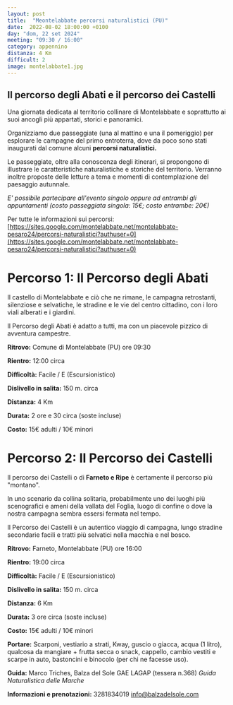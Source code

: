 ```yaml
---
layout: post
title:  "Meontelabbate percorsi naturalistici (PU)"
date:  2022-08-02 18:00:00 +0100
day: "dom, 22 set 2024"
meeting: "09:30 / 16:00"
category: appennino
distanza: 4 Km
difficult: 2
image: montelabbate1.jpg
---
```


## Il percorso degli Abati e il percorso dei Castelli

Una giornata dedicata al territorio collinare di Montelabbate e soprattutto ai suoi ancogli più appartati, storici e panoramici.

Organizziamo due passeggiate (una al mattino e una il pomeriggio) per esplorare le campagne del primo entroterra, dove da poco sono stati inaugurati dal comune alcuni **percorsi naturalistici.**

Le passeggiate, oltre alla conoscenza degli itinerari, si propongono di illustrare le caratteristiche naturalistiche e storiche del territorio. 
Verranno inoltre proposte delle letture a tema e momenti di contemplazione del paesaggio autunnale.


*E' possibile partecipare all'evento singolo oppure ad entrambi gli appuntamenti (costo passeggiata singola: 15€; costo entrambe: 20€)* 

Per tutte le informazioni sui percorsi: [https://sites.google.com/montelabbate.net/montelabbate-pesaro24/percorsi-naturalistici?authuser=0](https://sites.google.com/montelabbate.net/montelabbate-pesaro24/percorsi-naturalistici?authuser=0)



# Percorso 1: Il Percorso degli Abati

Il castello di Montelabbate e ciò che ne rimane, le campagna retrostanti, silenziose e selvatiche, le stradine e le vie del centro cittadino, con i loro viali alberati e i giardini.

Il Percorso degli Abati è adatto a tutti, ma con un piacevole pizzico di avventura campestre.


**Ritrovo:** Comune di Montelabbate (PU) ore 09:30

**Rientro:** 12:00 circa 

**Difficoltà:** Facile / E (Escursionistico)

**Dislivello in salita:**  150 m. circa

**Distanza:** 4 Km

**Durata:** 2 ore e 30 circa (soste incluse)

**Costo:** 15€ adulti / 10€ minori



# Percorso 2: Il Percorso dei Castelli

Il percorso dei Castelli o di **Farneto e Ripe** è certamente il percorso più "montano".

In uno scenario da collina solitaria, probabilmente uno dei luoghi più scenografici e ameni della vallata del Foglia, luogo di confine o dove la nostra campagna sembra essersi fermata nel tempo.

Il Percorso dei Castelli è un autentico viaggio di campagna, lungo stradine secondarie facili e tratti più selvatici nella macchia e nel bosco.

**Ritrovo:** Farneto, Montelabbate (PU) ore 16:00

**Rientro:** 19:00 circa 

**Difficoltà:** Facile / E (Escursionistico)

**Dislivello in salita:**  150 m. circa

**Distanza:** 6 Km

**Durata:** 3 ore circa (soste incluse)

**Costo:** 15€ adulti / 10€ minori


**Portare:** Scarponi, vestiario a strati, Kway, guscio o giacca, acqua (1 litro), qualcosa da mangiare + frutta secca o snack, cappello, cambio vestiti e scarpe in auto, bastoncini e binocolo (per chi ne facesse uso). 

**Guida:** Marco Triches, Balza del Sole GAE LAGAP (tessera n.368)
*Guida Naturalistica delle Marche*

**Informazioni e prenotazioni:** 3281834019 info@balzadelsole.com
